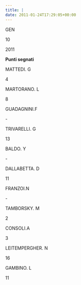 ```yaml
---
title: |
date: 2011-01-24T17:29:05+00:00
---
```

GEN

10

2011

**Punti segnati**

MATTEDI. G

4

MARTORANO. L

8

GUADAGNINI.F

\-

TRIVARELLI. G

13

BALDO. Y

\-

DALLABETTA. D

11

FRANZOI.N

\-

TAMBORSKY. M

2

CONSOLI.A

3

LEITEMPERGHER. N

16

GAMBINO. L

11
